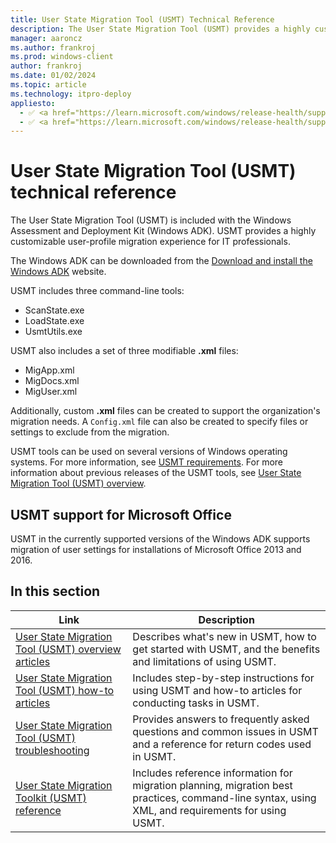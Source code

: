```yaml
---
title: User State Migration Tool (USMT) Technical Reference
description: The User State Migration Tool (USMT) provides a highly customizable user-profile migration experience for IT professionals.
manager: aaroncz
ms.author: frankroj
ms.prod: windows-client
author: frankroj
ms.date: 01/02/2024
ms.topic: article
ms.technology: itpro-deploy
appliesto:
  - ✅ <a href="https://learn.microsoft.com/windows/release-health/supported-versions-windows-client" target="_blank">Windows 11</a>
  - ✅ <a href="https://learn.microsoft.com/windows/release-health/supported-versions-windows-client" target="_blank">Windows 10</a>
---
```


# User State Migration Tool (USMT) technical reference

The User State Migration Tool (USMT) is included with the Windows Assessment and Deployment Kit (Windows ADK). USMT provides a highly customizable user-profile migration experience for IT professionals.

The Windows ADK can be downloaded from the [Download and install the Windows ADK](/windows-hardware/get-started/adk-install) website.

USMT includes three command-line tools:

- ScanState.exe
- LoadState.exe
- UsmtUtils.exe

USMT also includes a set of three modifiable **.xml** files:

- MigApp.xml
- MigDocs.xml
- MigUser.xml

Additionally, custom **.xml** files can be created to support the organization's migration needs. A `Config.xml` file can also be created to specify files or settings to exclude from the migration.

USMT tools can be used on several versions of Windows operating systems. For more information, see [USMT requirements](usmt-requirements.md). For more information about previous releases of the USMT tools, see [User State Migration Tool (USMT) overview](/previous-versions/windows/hh825227(v=win.10)).

## USMT support for Microsoft Office

USMT in the currently supported versions of the Windows ADK supports migration of user settings for installations of Microsoft Office 2013 and 2016.

## In this section

| Link | Description |
|------ |----------- |
|[User State Migration Tool (USMT) overview articles](usmt-topics.md)|Describes what's new in USMT, how to get started with USMT, and the benefits and limitations of using USMT.|
|[User State Migration Tool (USMT) how-to articles](usmt-how-to.md)|Includes step-by-step instructions for using USMT and how-to articles for conducting tasks in USMT.|
|[User State Migration Tool (USMT) troubleshooting](usmt-troubleshooting.md)|Provides answers to frequently asked questions and common issues in USMT and a reference for return codes used in USMT.|
|[User State Migration Toolkit (USMT) reference](usmt-reference.md)|Includes reference information for migration planning, migration best practices, command-line syntax, using XML, and requirements for using USMT.|
